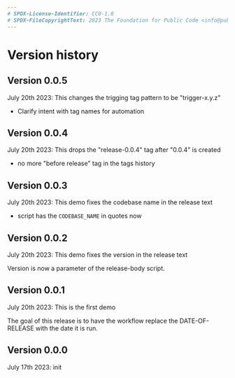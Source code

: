 ```yaml
---
# SPDX-License-Identifier: CC0-1.0
# SPDX-FileCopyrightText: 2023 The Foundation for Public Code <info@publiccode.net>
---
```

# Version history

<!-- script/release-body.sh expects VERSION in the first second-level header -->
<!-- script/update-changelog-date.sh expects DATE-OF-RELEASE and a colon -->

## Version 0.0.5

July 20th 2023: This changes the trigging tag pattern to be "trigger-x.y.z"

* Clarify intent with tag names for automation

## Version 0.0.4

July 20th 2023: This drops the "release-0.0.4" tag after "0.0.4" is created

* no more "before release" tag in the tags history

## Version 0.0.3

July 20th 2023: This demo fixes the codebase name in the release text

* script has the `CODEBASE_NAME` in quotes now

## Version 0.0.2

July 20th 2023: This demo fixes the version in the release text

Version is now a parameter of the release-body script.

## Version 0.0.1

July 20th 2023: This is the first demo

The goal of this release is to have the workflow replace the DATE-OF-RELEASE with the date it is run.


## Version 0.0.0

July 17th 2023: init
